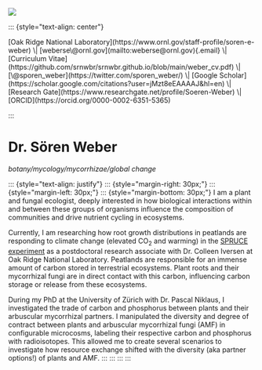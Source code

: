 ![](/Users/5o4/Documents/GitHub/srnwbr.github.io/logo.png)

::: {style="text-align: center"}
<p>[Oak Ridge National Laboratory](https://www.ornl.gov/staff-profile/soren-e-weber) \| [weberse\@ornl.gov](mailto:weberse@ornl.gov){.email} \| [Curriculum Vitae](https://github.com/srnwbr/srnwbr.github.io/blob/main/weber_cv.pdf) \| [\@sporen_weber](https://twitter.com/sporen_weber/) \| [Google Scholar](https://scholar.google.com/citations?user=jMzt8eEAAAAJ&hl=en) \| [Research Gate](https://www.researchgate.net/profile/Soeren-Weber) \| [ORCID](https://orcid.org/0000-0002-6351-5365)</p>
:::

# Dr. Sören Weber

*botany/mycology/mycorrhizae/global change*

::: {style="text-align: justify"}
::: {style="margin-right: 30px;"}
::: {style="margin-left: 30px;"}
::: {style="margin-bottom: 30px;"}
I am a plant and fungal ecologist, deeply interested in how biological interactions within and between these groups of organisms influence the composition of communities and drive nutrient cycling in ecosystems.

Currently, I am researching how root growth distributions in peatlands are responding to climate change (elevated CO<sub>2</sub> and warming) in the [SPRUCE experiment](https://mnspruce.ornl.gov/) as a postdoctoral research associate with Dr. Colleen Iversen at Oak Ridge National Laboratory. Peatlands are responsible for an immense amount of carbon stored in terrestrial ecosystems. Plant roots and their mycorrhizal fungi are in direct contact with this carbon, influencing carbon storage or release from these ecosystems.

During my PhD at the University of Zürich with Dr. Pascal Niklaus, I investigated the trade of carbon and phosphorus between plants and their arbuscular mycorrhizal partners. I manipulated the diversity and degree of contract between plants and arbuscular mycorrhizal fungi (AMF) in configurable microcosms, labeling their respective carbon and phosphorus with radioisotopes. This allowed me to create several scenarios to investigate how resource exchange shifted with the diversity (aka partner options!) of plants and AMF.
:::
:::
:::
:::
